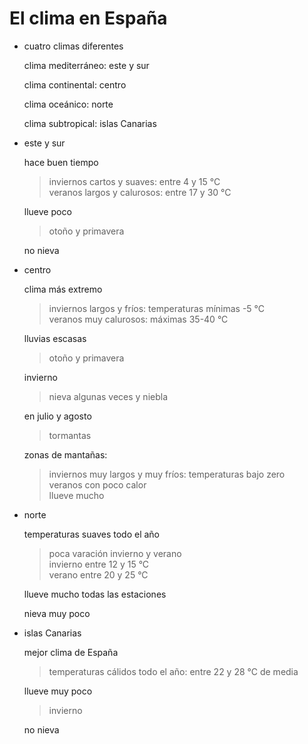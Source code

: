 # El clima en España

- cuatro climas diferentes

  clima mediterráneo: este y sur

  clima continental: centro

  clima oceánico: norte

  clima subtropical: islas Canarias

- este y sur

  hace buen tiempo

  > inviernos cartos y suaves: entre 4 y 15 °C
  <br> veranos largos y calurosos: entre 17 y 30 °C

  llueve poco

  > otoño y primavera

  no nieva

- centro

  clima más extremo

  > inviernos largos y fríos: temperaturas mínimas -5 °C
  <br> veranos muy calurosos: máximas 35-40 °C

  lluvias escasas

  > otoño y primavera

  invierno

  > nieva algunas veces y niebla

  en julio y agosto

  > tormantas

  zonas de mantañas:

  > inviernos muy largos y muy fríos: temperaturas bajo zero
  <br> veranos con poco calor
  <br> llueve mucho

- norte

  temperaturas suaves todo el año

  > poca varación invierno y verano
  <br> invierno entre 12 y 15 °C
  <br> verano entre 20 y 25 °C

  llueve mucho todas las estaciones

  nieva muy poco

- islas Canarias

  mejor clima de España

  > temperaturas cálidos todo el año: entre 22 y 28 °C de media

  llueve muy poco

  > invierno

  no nieva
